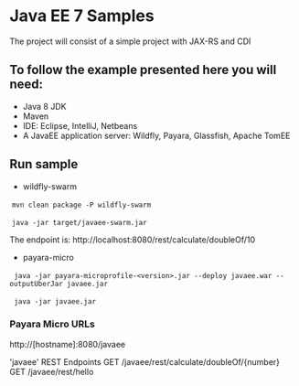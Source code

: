 # Java EE 7 Samples
  The project will consist  of a simple project with JAX-RS and CDI
  
## To follow the example presented here you will need:

* Java 8 JDK
* Maven
* IDE: Eclipse, IntelliJ, Netbeans
* A JavaEE application server: Wildfly, Payara, Glassfish, Apache TomEE
  
## Run sample

* wildfly-swarm

  ``mvn clean package -P wildfly-swarm``
  
  ``java -jar target/javaee-swarm.jar``

The endpoint is: http://localhost:8080/rest/calculate/doubleOf/10

* payara-micro

   ``java -jar payara-microprofile-<version>.jar --deploy javaee.war --outputUberJar javaee.jar``
   
   ``java -jar javaee.jar``
  
### Payara Micro URLs
http://[hostname]:8080/javaee

'javaee' REST Endpoints
GET	/javaee/rest/calculate/doubleOf/{number}
GET	/javaee/rest/hello


  
